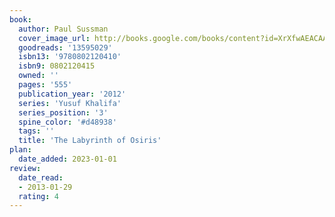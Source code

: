 ```yaml
---
book:
  author: Paul Sussman
  cover_image_url: http://books.google.com/books/content?id=XrXfwAEACAAJ&printsec=frontcover&img=1&zoom=1&source=gbs_api
  goodreads: '13595029'
  isbn13: '9780802120410'
  isbn9: 0802120415
  owned: ''
  pages: '555'
  publication_year: '2012'
  series: 'Yusuf Khalifa'
  series_position: '3'
  spine_color: '#d48938'
  tags: ''
  title: 'The Labyrinth of Osiris'
plan:
  date_added: 2023-01-01
review:
  date_read:
  - 2013-01-29
  rating: 4
---
```

